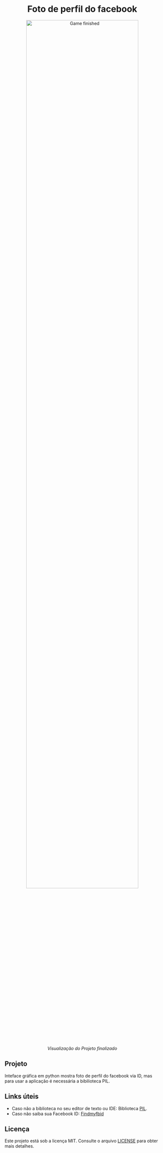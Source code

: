 <h1 align="center">
    Foto de perfil do facebook
</h1>


<p align="center">
  <img alt="Game finished" src="https://i.imgur.com/GuIlm63.png" width="85%">
</p>
<p align="center">
  <i> Visualização do Projeto finalizado </i>
</p>


## Projeto

Inteface gráfica em python mostra foto de perfil do facebook via ID, mas para usar a aplicação é necessária a bibilioteca PIL.

## Links úteis
- Caso não a biblioteca no seu editor de texto ou IDE: Biblioteca [PIL](http://www.lfd.uci.edu/~gohlke/pythonlibs/#pillow). 
- Caso não saiba sua Facebook ID: [Findmyfbid](http://findmyfbid.com/)

## Licença

Este projeto está sob a licença MIT. Consulte o arquivo [LICENSE](LICENSE.md) para obter mais detalhes.

